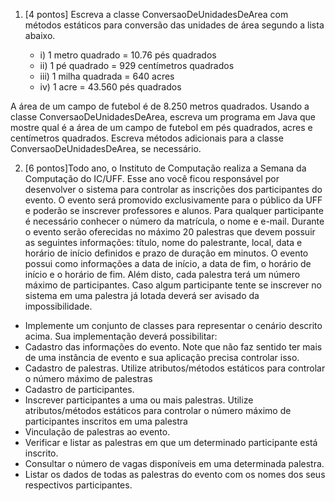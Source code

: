1. [4 pontos]
Escreva a classe ConversaoDeUnidadesDeArea com métodos estáticos para conversão das unidades de área segundo a lista abaixo.
      
      * i) 1 metro quadrado = 10.76 pés quadrados
      * ii) 1 pé quadrado = 929 centímetros quadrados
      * iii) 1 milha quadrada = 640 acres
      * iv) 1 acre = 43.560 pés quadrados 


A área de um campo de futebol é de 8.250 metros quadrados. Usando a classe ConversaoDeUnidadesDeArea, escreva um programa em Java que mostre qual é a área de um campo de futebol em pés quadrados, acres e centímetros quadrados. Escreva métodos adicionais para a classe  ConversaoDeUnidadesDeArea, se necessário.


2. [6 pontos]Todo ano, o Instituto de Computação realiza a Semana da Computação do IC/UFF. Esse ano você ficou responsável por desenvolver o sistema para controlar as inscrições dos participantes do evento. O evento será promovido exclusivamente para o público da UFF e poderão se inscrever professores e alunos. Para qualquer participante é necessário conhecer o número da matrícula, o nome e e-mail. Durante o evento serão oferecidas no máximo 20 palestras que devem possuir as seguintes informações: título, nome do palestrante, local, data e horário de início definidos e prazo de duração em minutos. O evento possui como informações a data de início, a data de fim, o horário de início e o horário de fim. Além disto, cada palestra terá um número máximo de participantes. Caso algum participante tente se inscrever no sistema em uma palestra já lotada deverá ser avisado da impossibilidade.

* Implemente um conjunto de classes para representar o cenário descrito acima. Sua implementação deverá possibilitar:
* Cadastro das informações do evento. Note que não faz sentido ter mais de uma instância de evento e sua aplicação precisa controlar isso.
* Cadastro de palestras. Utilize atributos/métodos estáticos para controlar o número máximo de palestras
* Cadastro de participantes.
* Inscrever participantes a uma ou mais palestras. Utilize atributos/métodos estáticos para controlar o número máximo de participantes inscritos em uma palestra
* Vinculação de palestras ao evento.
* Verificar e listar as palestras em que um determinado participante está inscrito.
* Consultar o número de vagas disponíveis em uma determinada palestra.
* Listar os dados de todas as palestras do evento com os nomes dos seus respectivos participantes.
